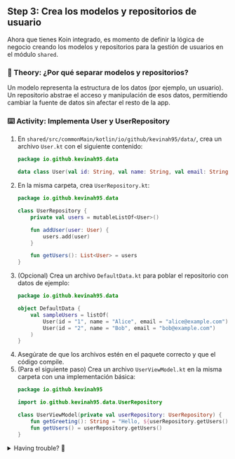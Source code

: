 ## Step 3: Crea los modelos y repositorios de usuario

Ahora que tienes Koin integrado, es momento de definir la lógica de negocio creando los modelos y repositorios para la gestión de usuarios en el módulo `shared`.

### 📖 Theory: ¿Por qué separar modelos y repositorios?

<!--
> [!NOTE]
> Separar los modelos de datos y los repositorios permite una arquitectura más limpia, facilita el testing y el mantenimiento del código.
-->

Un modelo representa la estructura de los datos (por ejemplo, un usuario). Un repositorio abstrae el acceso y manipulación de esos datos, permitiendo cambiar la fuente de datos sin afectar el resto de la app.

### ⌨️ Activity: Implementa User y UserRepository

1. En `shared/src/commonMain/kotlin/io/github/kevinah95/data/`, crea un archivo `User.kt` con el siguiente contenido:
   ```kotlin
   package io.github.kevinah95.data

   data class User(val id: String, val name: String, val email: String)
   ```
2. En la misma carpeta, crea `UserRepository.kt`:
   ```kotlin
   package io.github.kevinah95.data

   class UserRepository {
       private val users = mutableListOf<User>()

       fun addUser(user: User) {
           users.add(user)
       }

       fun getUsers(): List<User> = users
   }
   ```
3. (Opcional) Crea un archivo `DefaultData.kt` para poblar el repositorio con datos de ejemplo:
   ```kotlin
   package io.github.kevinah95.data

   object DefaultData {
       val sampleUsers = listOf(
           User(id = "1", name = "Alice", email = "alice@example.com"),
           User(id = "2", name = "Bob", email = "bob@example.com")
       )
   }
   ```
4. Asegúrate de que los archivos estén en el paquete correcto y que el código compile.
5. (Para el siguiente paso) Crea un archivo `UserViewModel.kt` en la misma carpeta con una implementación básica:
   ```kotlin
   package io.github.kevinah95

   import io.github.kevinah95.data.UserRepository

   class UserViewModel(private val userRepository: UserRepository) {
       fun getGreeting(): String = "Hello, ${userRepository.getUsers().firstOrNull()?.name ?: "Guest"}!"
       fun getUsers() = userRepository.getUsers()
   }
   ```

<details>
<summary>Having trouble? 🤷</summary><br/>

- Si tienes errores de compilación, revisa los nombres de los paquetes y la ubicación de los archivos.
- Puedes consultar la [documentación oficial de Kotlin Multiplatform](https://kotlinlang.org/docs/multiplatform.html) para más ejemplos de organización de código.

</details>

